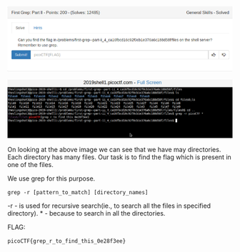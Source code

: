![](./images/logo.png)

![](./images/img1.png)

On looking at the above image we can see that we have may directories.
Each directory has many files. Our task is to find the flag which is 
present in one of the files. 

We use grep for this purpose.

```
grep -r [pattern_to_match] [directory_names]
```

-r - is used for recursive search(ie., to search all the files in specified directory).
\*  - because to search in all the directories.

FLAG:
```
picoCTF{grep_r_to_find_this_0e28f3ee}
```
